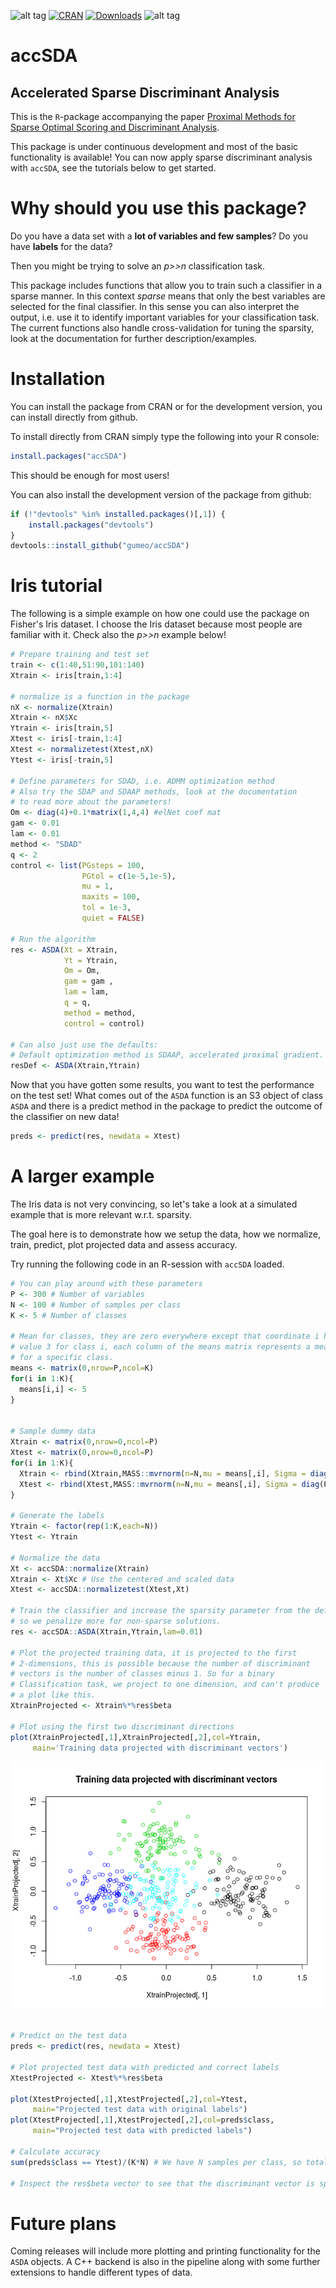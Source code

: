 
![alt tag](https://travis-ci.org/gumeo/accSDA.svg?branch=master) [![CRAN](https://www.r-pkg.org/badges/version/accSDA)](https://cran.r-project.org/package=accSDA) [![Downloads](https://cranlogs.r-pkg.org/badges/accSDA?color=brightgreen)](https://www.r-pkg.org/pkg/accSDA)
![alt tag](https://cranlogs.r-pkg.org/badges/grand-total/accSDA)

# accSDA
## Accelerated Sparse Discriminant Analysis

This is the `R`-package accompanying the paper [Proximal Methods for Sparse Optimal Scoring and Discriminant Analysis](https://arxiv.org/pdf/1705.07194.pdf).

This package is under continuous development and most of the basic functionality is available! You can now apply sparse discriminant analysis with `accSDA`, see the tutorials below to get started.

# Why should you use this package?

Do you have a data set with a **lot of variables and few samples**? Do you have **labels** for the data? 

Then you might be trying to solve an *p>>n* classification task.

This package includes functions that allow you to train such a classifier in a sparse manner. In this context *sparse* means that only the best variables are selected for the final classifier. In this sense you can also interpret the output, i.e. use it to identify important variables for your classification task. The current functions also handle cross-validation for tuning the sparsity, look at the documentation for further description/examples.

# Installation

You can install the package from CRAN or for the development version, you can install directly from github.

To install directly from CRAN simply type the following into your R console:
```R
install.packages("accSDA")
```
This should be enough for most users!

You can also install the development version of the package from github:
```R
if (!"devtools" %in% installed.packages()[,1]) {
    install.packages("devtools")
}
devtools::install_github("gumeo/accSDA")
```

# Iris tutorial

The following is a simple example on how one could use the package on Fisher's Iris dataset. I choose the Iris dataset because most people are familiar with it. Check also the *p>>n* example below!

```R
# Prepare training and test set
train <- c(1:40,51:90,101:140)
Xtrain <- iris[train,1:4]

# normalize is a function in the package
nX <- normalize(Xtrain)
Xtrain <- nX$Xc
Ytrain <- iris[train,5]
Xtest <- iris[-train,1:4]
Xtest <- normalizetest(Xtest,nX)
Ytest <- iris[-train,5]
     
# Define parameters for SDAD, i.e. ADMM optimization method
# Also try the SDAP and SDAAP methods, look at the documentation
# to read more about the parameters!
Om <- diag(4)+0.1*matrix(1,4,4) #elNet coef mat
gam <- 0.01
lam <- 0.01
method <- "SDAD"
q <- 2
control <- list(PGsteps = 100,
                PGtol = c(1e-5,1e-5),
                mu = 1,
                maxits = 100,
                tol = 1e-3,
                quiet = FALSE)
     
# Run the algorithm
res <- ASDA(Xt = Xtrain,
            Yt = Ytrain,
            Om = Om,
            gam = gam ,
            lam = lam,
            q = q,
            method = method,
            control = control)
     
# Can also just use the defaults:
# Default optimization method is SDAAP, accelerated proximal gradient.
resDef <- ASDA(Xtrain,Ytrain)
```
Now that you have gotten some results, you want to test the performance on the test set! What comes out of the `ASDA` function is an S3 object of class `ASDA` and there is a predict method in the package to predict the outcome of the classifier on new data!

```R
preds <- predict(res, newdata = Xtest)
```

# A larger example

The Iris data is not very convincing, so let's take a look at a simulated example that is more relevant w.r.t. sparsity.

The goal here is to demonstrate how we setup the data, how we normalize, train, predict, plot projected data and assess accuracy.

Try running the following code in an R-session with `accSDA` loaded.

```R
# You can play around with these parameters
P <- 300 # Number of variables
N <- 100 # Number of samples per class
K <- 5 # Number of classes

# Mean for classes, they are zero everywhere except that coordinate i has
# value 3 for class i, each column of the means matrix represents a mean
# for a specific class.
means <- matrix(0,nrow=P,ncol=K)
for(i in 1:K){
  means[i,i] <- 5
}


# Sample dummy data
Xtrain <- matrix(0,nrow=0,ncol=P)
Xtest <- matrix(0,nrow=0,ncol=P)
for(i in 1:K){
  Xtrain <- rbind(Xtrain,MASS::mvrnorm(n=N,mu = means[,i], Sigma = diag(P)))
  Xtest <- rbind(Xtest,MASS::mvrnorm(n=N,mu = means[,i], Sigma = diag(P)))
}

# Generate the labels
Ytrain <- factor(rep(1:K,each=N))
Ytest <- Ytrain

# Normalize the data
Xt <- accSDA::normalize(Xtrain)
Xtrain <- Xt$Xc # Use the centered and scaled data
Xtest <- accSDA::normalizetest(Xtest,Xt)

# Train the classifier and increase the sparsity parameter from the default
# so we penalize more for non-sparse solutions.
res <- accSDA::ASDA(Xtrain,Ytrain,lam=0.01)

# Plot the projected training data, it is projected to the first
# 2-dimensions, this is possible because the number of discriminant
# vectors is the number of classes minus 1. So for a binary
# Classification task, we project to one dimension, and can't produce
# a plot like this. 
XtrainProjected <- Xtrain%*%res$beta

# Plot using the first two discriminant directions
plot(XtrainProjected[,1],XtrainProjected[,2],col=Ytrain,
     main='Training data projected with discriminant vectors')
```
![Picture of plot above](./inst/pic1.png)
```R

# Predict on the test data
preds <- predict(res, newdata = Xtest)

# Plot projected test data with predicted and correct labels
XtestProjected <- Xtest%*%res$beta

plot(XtestProjected[,1],XtestProjected[,2],col=Ytest,
     main="Projected test data with original labels")
plot(XtestProjected[,1],XtestProjected[,2],col=preds$class,
     main="Projected test data with predicted labels")

# Calculate accuracy
sum(preds$class == Ytest)/(K*N) # We have N samples per class, so total K*N

# Inspect the res$beta vector to see that the discriminant vector is sparse
```

# Future plans

Coming releases will include more plotting and printing functionality for the `ASDA` objects. A C++ backend is also in the pipeline along with some further extensions to handle different types of data.
